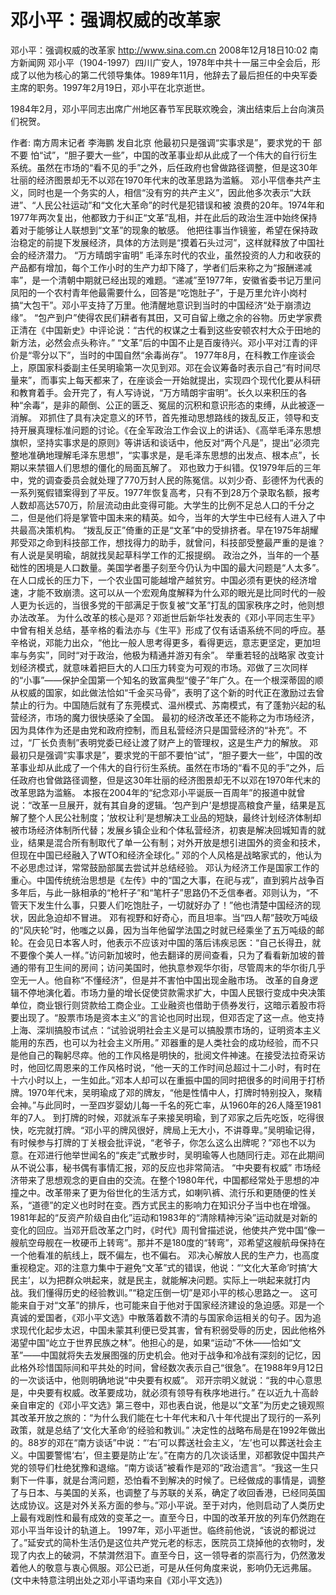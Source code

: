# 邓小平：强调权威的改革家

邓小平：强调权威的改革家
http://www.sina.com.cn  2008年12月18日10:02   南方新闻网
邓小平（1904-1997）四川广安人，1978年中共十一届三中全会后，形成了以他为核心的第二代领导集体。1989年11月，他辞去了最后担任的中央军委主席的职务。1997年2月19日，邓小平在北京逝世。

1984年2月，邓小平同志出席广州地区春节军民联欢晚会，演出结束后上台向演员们祝贺。

作者: 南方周末记者 李海鹏 发自北京
他最初只是强调“实事求是”，要求党的干 部 不要 怕“试”，“胆子要大一些”，中国的改革事业却从此成了一个伟大的自行衍生系统。虽然在市场的“看不见的手”之外，后任政府也曾做路径调整，但是这30年壮丽的经济图景却无不以邓在1970年代末的改革思路为滥觞。
邓小平信奉共产主义，同时也是一个务实的人，相信“没有穷的共产主义”，因此他多次表示“大跃进”、“人民公社运动”和“文化大革命”的时代是犯错误和被 浪费的20年。1974年和1977年两次复出，他都致力于纠正“文革”乱相，并在此后的政治生涯中始终保持着对于能够让人联想到“文革”的现象的敏感。 他把往事当作镜鉴，希望在保持政治稳定的前提下发展经济，具体的方法则是“摸着石头过河”，这样就释放了中国社会的经济潜力。
“万方晴朗宇宙明”
毛泽东时代的农业，虽然投资的人力和收获的产品都有增加，每个工作小时的生产力却下降了，学者们后来称之为“报酬递减率”，是一个清朝中期就已经出现的难题。“递减”至1977年，安徽省委书记万里问凤阳的一个农村青年他最需要什么，回答是“吃饱肚子”，于是万里允许小岗村搞“大包干”。邓小平支持了万里。他清醒地意识到当时的中国经济“处于崩溃边缘”。
“包产到户”使得农民们耕者有其田，又可自留上缴之余的谷物。历史学家费正清在《中国新史》中评论说：“古代的权谋之士看到这些安顿农村大众于田地的新方法，必然会点头称许。”
“文革”后的中国不止是百废待兴。邓小平对江青的评价是“零分以下”，当时的中国自然“余毒尚存”。
1977年8月，在科教工作座谈会上，原国家科委副主任吴明瑜第一次见到邓。邓在会议筹备时表示自己“有时间尽量来”，而事实上每天都来了，在座谈会一开始就提出，实现四个现代化要从科研和教育着手。会开完了，有人写诗说，“万方晴朗宇宙明”。长久以来积压的各种“余毒”，是非的颠倒、公正的匮乏、冤屈的沉积和意识形态的束缚，从此被逐一消解。
邓抓住了具有决定意义的环节，首先推动思想路线的拨乱反正，领导和支持开展真理标准问题的讨论。《在全军政治工作会议上的讲话》、《高举毛泽东思想旗帜，坚持实事求是的原则》等讲话和谈话中，他反对“两个凡是”，提出“必须完整地准确地理解毛泽东思想”，“实事求是，是毛泽东思想的出发点、根本点”，长期以来禁锢人们思想的僵化的局面瓦解了。
邓也致力于纠错。仅1979年后的三年中，党的调查委员会就处理了770万封人民的陈冤信。以刘少奇、彭德怀为代表的一系列冤假错案得到了平反。1977年恢复高考，只有不到28万个录取名额，报考人数却高达570万，阶层流动由此变得可能。大学生的比例不足总人口的千分之二，但是他们将是掌管中国未来的精英。如今，当年的大学生中已经有人进入了中共最高决策机构。
“拨乱反正”倚重的正是“文革”中的受排挤者。早在1975年胡耀邦受邓之命到科技部工作，想找得力的助手，就曾问，科技部受整最严重的是谁？有人说是吴明瑜，胡就找吴起草科学工作的汇报提纲。
政治之外，当年的一个基础性的困境是人口数量。美国学者墨子刻至今仍认为中国的最大问题是“人太多”。在人口成长的压力下，一个农业国可能越增产越贫穷。中国必须有更快的经济增速，才能不致崩溃。这可以从一个宏观角度解释为什么邓的眼光是比同时代的一般人更为长远的，当很多党的干部满足于恢复被“文革”打乱的国家秩序之时，他则想办法改革。
为什么改革的核心是邓？邓逝世后新华社发表的《邓小平同志生平》中曾有相关总结，基辛格的看法亦与《生平》形成了仅有话语系统不同的呼应。基辛格说，邓能力出众，“他比一般人思考得更多，看得更远，意志更坚定，更加坦率与务实”，同时“对于政治，他极为精通并游刃有余”。
举重若轻的战略家
改变计划经济模式，就意味着把巨大的人口压力转变为可观的市场。邓做了三次同样的“小事”——保护全国第一个知名的致富典型“傻子”年广久。在一个根深蒂固的顺从权威的国家，如此做法恰如“千金买马骨”，表明了这个新的时代正在激励过去曾禁止的行为。中国随后就有了东莞模式、温州模式、苏南模式，有了蓬勃兴起的私营经济，市场的魔力很快感染了全国。
最初的经济改革还不能称之为市场经济，因为具体作为还是由党和政府控制，而且私营经济只是国营经济的“补充”。不过，“厂长负责制”表明党委已经让渡了财产上的管理权，这是生产力的解放。
邓最初只是强调“实事求是”，要求党的干部不要怕“试”，“胆子要大一些”，中国的改革事业却从此成了一个伟大的自行衍生系统。虽然在市场的“看不见的手”之外，后任政府也曾做路径调整，但是这30年壮丽的经济图景却无不以邓在1970年代末的改革思路为滥觞。
本报在2004年的“纪念邓小平诞辰一百周年”的报道中就曾说：“改革一旦展开，就有其自身的逻辑。‘包产到户’是想提高粮食产量，结果是瓦解了整个人民公社制度；‘放权让利’是想解决工业品的短缺，最终计划经济体制却被市场经济体制所代替；发展乡镇企业和个体私营经济，初衷是解决回城知青的就业，结果是混合所有制取代了单一公有制；对外开放是想引进国外的资金和技术，但现在中国已经融入了WTO和经济全球化。”
邓的个人风格是战略家式的，他认为不必思虑过详，常常鼓励部属去尝试并总结经验。
邓认为经济工作是国家工作的重心。中国传统统治思想是《左传》中的“国之大事，在祀与戎”，直到鸦片战争百多年后，与此一脉相承的“枪杆子”和“笔杆子”思路仍不乏信奉者。邓则认为，“不管天下发生什么事，只要人们吃饱肚子，一切就好办了！”他也清楚中国经济的现状，因此急迫却不冒进。
邓有视野和好奇心，而且坦率。当“四人帮”鼓吹万吨级的“风庆轮”时，他嗤之以鼻，因为当年他留学法国之时就已经乘坐了五万吨级的邮轮。在会见日本客人时，他表示不应该对中国的落后讳疾忌医：“自己长得丑，就不要像个美人一样。”访问新加坡时，他去翻译的房间查看，只为了看看新加坡的普通的带有卫生间的房间；访问美国时，他执意参观华尔街，尽管周末的华尔街几乎空无一人。他自称“不懂经济”，但是并不害怕中国出现金融市场。
改革的自身逻辑不停地演化着。市场力量的增长促使贷款需求扩大，中国人民银行变成中央决策单位，商业银行则贷款给工商企业。工业融资也借助于债券发行，这暗示着股市将要出现了。“股票市场是资本主义”的言论也同时出现，但邓否定了这一点。他支持上海、深圳搞股市试点：“试验说明社会主义是可以搞股票市场的，证明资本主义能用的东西，也可以为社会主义所用。”
邓器重的是人类社会的成功经验，而不只是他自己的鞠躬尽瘁。他的工作风格是明快的，批阅文件神速。在接受法拉奇采访时，他回忆周恩来的工作风格时说，“他一天的工作时间总超过十二小时，有时在十六小时以上，一生如此。”邓本人却可以在重振中国的同时把很多的时间用于打桥牌。1970年代末，吴明瑜成了邓的牌友，“他是性情中人，打牌时特别投入，聚精会神。”与此同时，一至四岁婴幼儿每一千名的死亡率，从1960年的26人降至1981年的7人。
到打牌的时候，邓就派车子来接吴明瑜，到了邓家之后先吃饭，吃得很快，吃完就打牌。“邓小平的牌风很好，牌局上无大小，不讲尊卑。”吴明瑜记得，有时候参与打牌的丁关根会批评说，“老爷子，你怎么这么出牌呢？”邓也不以为意。在邓进行他举世闻名的“疾走”式散步时，吴明瑜等人也随同行走。邓在此期间从不说公事，秘书偶有事情汇报，邓的反应也非常简洁。
“中央要有权威”
市场经济带来了思想观念的更自由的交流。在整个1980年代，中国都经常处于思想的冲撞之中。改革带来了更为俗世化的生活方式，如喇叭裤、流行乐和更随便的性关系，“道德”的定义也时时在变。西方式民主的影响力在知识分子当中也在增强。1981年起的“反资产阶级自由化”运动和1983年的“清除精神污染”运动就是对新的变化的回应。当邓开启改革之门时，《时代》周刊曾描述说，他使共产党中国“像一艘航空母舰在一枚硬币上转弯”。那并不是180度的“转弯”，邓希望这艘航母保持在一个他看准的航线上，既不偏左，也不偏右。
邓决心解放人民的生产力，也高度重视稳定。邓的注意力集中于避免“文革”式的错误，他说：“‘文化大革命’时搞‘大民主’，以为把群众哄起来，就是民主，就能解决问题。实际上一哄起来就打内战。我们懂得历史的经验教训。”“稳定压倒一切”是邓小平的核心思路之一。
这可能来自于对“文革”的排斥，也可能来自于他对于国家经济建设的急迫感。邓是一个真诚的爱国者，《邓小平文选》中散落着数不清的与国家命运相关的句子。因为追求现代化起步太迟，中国未蒙其利便已受其害，曾有积弱受辱的历史，因此他格外渴望中国“屹立于世界民族之林”。他担心的是，如果“运动”不休——恰如“文革”——中国就将失去发展图强的历史机会。他对于战争和冷战有深刻的记忆，因此格外珍惜国际间和平共处的时间，曾经数次表示自己“很急”。在1988年9月12日的一次谈话中，他则明确地说“中央要有权威”。
邓开宗明义就说：“我的中心意思是，中央要有权威。改革要成功，就必须有领导有秩序地进行。”
在以近九十高龄亲自审定的《邓小平文选》第三卷中，邓也表白说，他是以“文革”为历史之镜观照其改革开放之旅的：“为什么我们能在七十年代末和八十年代提出了现行的一系列政策，就是总结了‘文化大革命’的经验和教训。”
决定性的战略布局是在1992年做出的。88岁的邓在“南方谈话”中说：“‘右’可以葬送社会主义，‘左’也可以葬送社会主义。中国要警惕‘右’，但主要是防止‘左’。”在南方的几次谈话里，邓都敦促中国共产党的领导们杜绝犹豫和退缩。“南方谈话”被看作是邓的“政治遗言”。“我这一生只剩下一件事，就是台湾问题，恐怕看不到解决的时候了。已经做成的事情是，调整了与日本、与美国的关系，也调整了与苏联的关系，确定了收回香港，已经同英国达成协议。这是对外关系方面的参与。”邓小平说。至于对内，他则启动了人类历史上最有戏剧性和最有成效的变革之一。直至今日，中国的改革开放的列车仍然跑在邓小平当年设计的轨道上。
1997年，邓小平逝世。临终前他说，“该说的都说过了。”延安式的简朴生活仍是这位共产党元老的标志，医院员工烧掉他的衣物时，发现了内衣上的破洞，不禁潸然泪下。直至今日，这一领导者的崇高行为，仍然激发着他人的敬意与衷心佩服。邓公已逝，可是从任何角度来说，影响仍无远弗届。
(文中未特意注明出处之邓小平语均来自《邓小平文选》)

